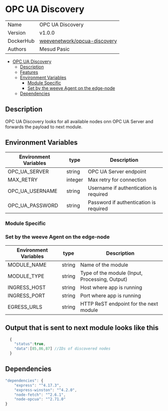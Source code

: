 # OPC UA Discovery

|           |                                                                                       |
| --------- | ------------------------------------------------------------------------------------- |
| Name      | OPC UA Discovery                                                                      |
| Version   | v1.0.0                                                                                |
| DockerHub | [weevenetwork/opcua-discovery](https://hub.docker.com/r/weevenetwork/opcua-discovery) |
| Authors   | Mesud Pasic                                                                           |

- [OPC UA Discovery](#OPCUADiscovery)
  - [Description](#description)
  - [Features](#features)
  - [Environment Variables](#environment-variables)
    - [Module Specific](#module-specific)
    - [Set by the weeve Agent on the edge-node](#set-by-the-weeve-agent-on-the-edge-node)
  - [Dependencies](#dependencies)

## Description

OPC UA Discovery looks for all available nodes onn OPC UA Server and forwards the payload to next module.

## Environment Variables

| Environment Variables | type    | Description                            |
| --------------------- | ------- | -------------------------------------- |
| OPC_UA_SERVER         | string  | OPC UA Server endpoint                 |
| MAX_RETRY             | integer | Max retry for connection               |
| OPC_UA_USERNAME       | string  | Username if authentication is required |
| OPC_UA_PASSWORD       | string  | Password if authentication is required |

### Module Specific

### Set by the weeve Agent on the edge-node

| Environment Variables | type   | Description                                    |
| --------------------- | ------ | ---------------------------------------------- |
| MODULE_NAME           | string | Name of the module                             |
| MODULE_TYPE           | string | Type of the module (Input, Processing, Output) |
| INGRESS_HOST          | string | Host where app is running                      |
| INGRESS_PORT          | string | Port where app is running                      |
| EGRESS_URLS           | string | HTTP ReST endpoint for the next module         |

## Output that is sent to next module looks like this

```js
  {
    "status":true,
    "data":[85,86,87] //IDs of discovered nodes
  }
```

## Dependencies

```js
"dependencies": {
    "express": "^4.17.3",
    "express-winston": "^4.2.0",
    "node-fetch": "^2.6.1",
    "node-opcua": "^2.71.0"
}
```
